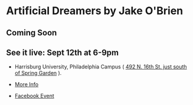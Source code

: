 # Artificial Dreamers by Jake O'Brien

## Coming Soon

## See it live: Sept 12th at 6-9pm
- Harrisburg University, Philadelphia Campus ( [492 N. 16th St. just south of Spring Garden](https://www.google.com/maps/place/Harrisburg+University+-+Philadelphia+16th+St.+Entrance/@39.9620611,-75.166946,17z/data=!3m1!4b1!4m5!3m4!1s0x89c6c7d2607f9471:0x898145ec0971d60c!8m2!3d39.962057!4d-75.1647573) ).

- [More Info](http://www.phillygamemechanics.com/fringe/)
- [Facebook Event](https://www.facebook.com/events/290148258241266/)
